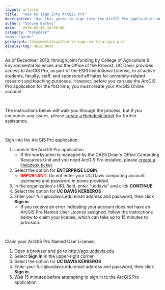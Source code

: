 ```yaml
---
layout: article
title:  "How to sign into ArcGIS Pro"
description: "Use this guide to sign into the ArcGIS Pro application on a workstaiton."
author: "Steven Barkey"
date:   2019-02-13 10:56:00
category: "helpdesk"
tags: "guide"
permalink: /documentation/how-to-sign-in-to-arcgis-pro
display-tag: Help Desk
---
```


<p>As of December 2018, through joint funding by College of Agriculture & Environmental Sciences and the Office of the Provost, UC Davis provides access to ArcGIS Pro, as part of the ESRI Institutional License, to all active students, faculty, staff, and sponsored affiliates for university-related research and teaching purposes.  However, before you can use the ArcGIS Pro application for the first time, you must create your ArcGIS Online account.</p>
<br />
<p>The instructions below will walk you through the process, but if you encounter any issues, please <a class="external-link" href="https://computing.caes.ucdavis.edu/documentation/help-desk-ticket" target="_parent">create a Helpdesk ticket</a> for further assistance.</p>
<br />
<p>Sign into the ArcGIS Pro application:</p>
<ol style="PADDING-LEFT: 30px">
  <li>Launch the ArcGIS Pro application
    <ul style="PADDING-LEFT: 20px">
      <li>If the workstation is managed by the CAES Dean's Office Computing Resources Unit and you need ArcGIS Pro installed, please <a class="external-link" href="https://computing.caes.ucdavis.edu/documentation/help-desk-ticket" target="_parent">create a Helpdesk ticket</a>.</li>
    </ul>
  </li>
  <li>Select the option for <b>ENTERPRISE LOGIN</b>
    <ul style="PADDING-LEFT: 20px">
      <li><font style="color:red"><b>IMPORTANT:</b></font> Do not enter your UC Davis computing account username and password in boxes provided.</li>
    </ul>
  </li>
  <li>In the organization's URL field, enter "ucdavis" and click <b>CONTINUE</b></li>
  <li>Select the option for <b>UC DAVIS KERBEROS</b></li>
  <li>Enter your full @ucdavis.edu email address and password, then click <b>Sign in</b>
    <ul style="PADDING-LEFT: 20px">
      <li>If you receive an error indicating your account does not have an ArcGIS Pro Named User License assigned, follow the instructions below to claim your license, which can take up to 15 minutes to provision.</li>
    </ul>
  </li>
</ol>
<br />
<p>Claim your ArcGIS Pro Named User License:</p>
<ol style="PADDING-LEFT: 30px">
  <li>Open a browser and go to <a class="external-link" href="http://ago.ucdavis.edu" target="_blank">http://ago.ucdavis.edu</a></li>
  <li>Select <b>Sign In</b> in the upper-right corner</li>
  <li>Select the option for <b>UC DAVIS KERBEROS</b></li>
  <li>Enter your full @ucdavis.edu email address and password, then click <b>Sign in</b></li>
  <li>Wait 15 minutes before attempting to sign in to the ArcGIS Pro application
</ol>

